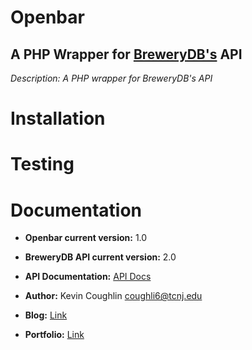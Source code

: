 Openbar
========
A PHP Wrapper for [BreweryDB's](http://www.brewerydb.com/) API
----------------------------------------------------------------
*Description: A PHP wrapper for BreweryDB's API*

# Installation

# Testing

# Documentation

* **Openbar current version:** 1.0
* **BreweryDB API current version:** 2.0
* **API Documentation:** [API Docs](http://www.brewerydb.com/)

* **Author:** Kevin Coughlin	<coughli6@tcnj.edu>
* **Blog:** [Link](http://kevintcoughlin.github.com)
* **Portfolio:** [Link](http://github.com/kevintcoughlin)

